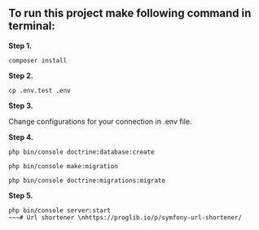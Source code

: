 ## To  run this project make following command in terminal:

**Step 1.**

``
composer install
``

**Step 2.**

``
cp .env.test .env
``

**Step 3.**

Change configurations for your connection in .env file.

**Step 4.**

~~~
php bin/console doctrine:database:create

php bin/console make:migration

php bin/console doctrine:migrations:migrate
~~~

**Step 5.**

~~~
php bin/console server:start
~~~# Url shortener \nhttps://proglib.io/p/symfony-url-shortener/

